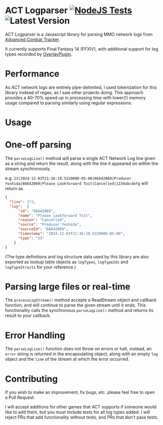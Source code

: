 # ACT Logparser [![NodeJS Tests](https://github.com/SMNIRL/ACT-Logparser/actions/workflows/node.js.yml/badge.svg)](https://github.com/SMNIRL/ACT-Logparser/actions/workflows/node.js.yml) ![Latest Version](https://img.shields.io/github/package-json/v/SMNIRL/ACT-Logparser)
ACT Logparser is a Javascript library for parsing MMO network logs from [Advanced Combat Tracker](https://advancedcombattracker.com/).

It currently supports Final Fantasy 14 (FFXIV), with additional support for log types recorded by [OverlayPlugin](https://github.com/OverlayPlugin).

# Performance
As ACT network logs are entirely pipe-delimited, I used tokenization for this library instead of regex, as I saw other projects
doing. This approach provides a 40-70% speed up in processing time with lower(!) memory usage compared to parsing similarly
using regular expressions.

# Usage

# One-off parsing

The `parseLogLine()` method will parse a single ACT Network Log line given as a string and return the result, along
with the line it appeared on within the stream synchronously.

e.g.
`23|2024-12-03T21:16:19.5320000-05:00|66642069|Producer Yoshida|66642069|Please Lookforward Toit|Cancelled|1234abcdefg`
will return as
```json
{
  "line": 273,
  "log":  {
      "id": "66642069",
      "name": "Please Lookforward Toit",
      "reason": "Cancelled",
      "source": "Producer Yoshida",
      "sourceId": "66642069",
      "timestamp": "2024-12-03T21:16:19.5320000-05:00",
      "type": "23"
    }
}
```

(The type definitions and log structure data used by this library are also exported as lookup table objects as 
`logTypes`, `logTypeIds` and `logTypeStructs` for your reference.)

# Parsing large files or real-time

The `processLogStream()` method accepts a ReadStream object and callback function, and will continue to
parse the given stream until it ends. This functionality calls the synchronous `parseLogLine()` method and returns its
result to your callback.

# Error Handling
The `parseLogLine()` function does not throw on errors or halt, instead, an `error` string is returned in the 
encapsulating object, along with an empty `log` object and the `line` of the stream at which the error occurred.

# Contributing
If you wish to make an improvement, fix bugs, etc. please feel free to open a Pull Request.

I will accept additions for other games that ACT supports if someone would like to add them, but you *must* include tests
for all log types added. I will reject PRs that add functionality without tests, and PRs that don't pass tests.
